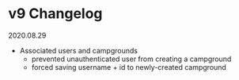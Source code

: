 # v9 Changelog

2020.08.29
* Associated users and campgrounds
    - prevented unauthenticated user from creating a campground
    - forced saving username + id to newly-created campground
